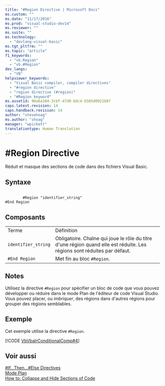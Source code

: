 ```yaml
---
title: "#Region Directive | Microsoft Docs"
ms.custom: ""
ms.date: "11/17/2016"
ms.prod: "visual-studio-dev14"
ms.reviewer: ""
ms.suite: ""
ms.technology: 
  - "devlang-visual-basic"
ms.tgt_pltfrm: ""
ms.topic: "article"
f1_keywords: 
  - "vb.Region"
  - "vb.#Region"
dev_langs: 
  - "VB"
helpviewer_keywords: 
  - "Visual Basic compiler, compiler directives"
  - "#region directive"
  - "region directive (#region)"
  - "#Region keyword"
ms.assetid: 90a6a104-3cbf-47d0-bdc4-b585d0921b87
caps.latest.revision: 14
caps.handback.revision: 14
author: "stevehoag"
ms.author: "shoag"
manager: "wpickett"
translationtype: Human Translation
---
```

# #Region Directive
Réduit et masque des sections de code dans des fichiers Visual Basic.  
  
## Syntaxe  
  
```  
  
        #Region "identifier_string"  
#End Region  
```  
  
## Composants  
  
|||  
|-|-|  
|Terme|Définition|  
|`identifier_string`|Obligatoire.  Chaîne qui joue le rôle du titre d'une région quand elle est réduite.  Les régions sont réduites par défaut.|  
|`#End Region`|Met fin au bloc `#Region`.|  
  
## Notes  
 Utilisez la directive `#Region` pour spécifier un bloc de code que vous pouvez développer ou réduire dans le mode Plan de l'éditeur de code Visual Studio.  Vous pouvez placer, ou *imbriquer*, des régions dans d'autres régions pour grouper des régions semblables.  
  
## Exemple  
 Cet exemple utilise la directive `#Region`.  
  
 [!CODE [VbVbalrConditionalComp#4](../CodeSnippet/VS_Snippets_VBCSharp/VbVbalrConditionalComp#4)]  
  
## Voir aussi  
 [\#If...Then...\#Else Directives](../../../visual-basic/language-reference/directives/if-then-else-directives.md)   
 [Mode Plan](/visual-studio/ide/outlining)   
 [How to: Collapse and Hide Sections of Code](../../../visual-basic/programming-guide/program-structure/how-to-collapse-and-hide-sections-of-code.md)